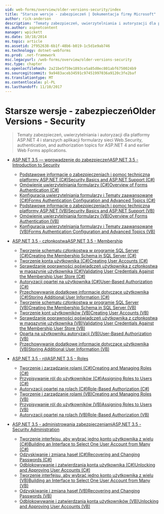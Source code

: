 ```yaml
---
uid: web-forms/overview/older-versions-security/index
title: "Starsze wersje - zabezpieczeń | Dokumentacja firmy Microsoft"
author: rick-anderson
description: "Tematy zabezpieczeń, uwierzytelniania i autoryzacji dla platformy ASP.NET 4 i starszych aplikacji formularzy sieci Web."
ms.author: aspnetcontent
manager: wpickett
ms.date: 10/18/2014
ms.topic: article
ms.assetid: 2f952638-6b1f-48b6-b019-1c5d1e9ab746
ms.technology: dotnet-webforms
ms.prod: .net-framework
msc.legacyurl: /web-forms/overview/older-versions-security
msc.type: chapter
ms.openlocfilehash: 2a21be5f59e1893ce5a85d0ec801abf6750024b9
ms.sourcegitcommit: 9a9483aceb34591c97451997036a9120c3fe2baf
ms.translationtype: MT
ms.contentlocale: pl-PL
ms.lasthandoff: 11/10/2017
---
```

<a name="older-versions---security"></a><span data-ttu-id="788f1-103">Starsze wersje - zabezpieczeń</span><span class="sxs-lookup"><span data-stu-id="788f1-103">Older Versions - Security</span></span>
====================
> <span data-ttu-id="788f1-104">Tematy zabezpieczeń, uwierzytelniania i autoryzacji dla platformy ASP.NET 4 i starszych aplikacji formularzy sieci Web.</span><span class="sxs-lookup"><span data-stu-id="788f1-104">Security, authentication, and authorization topics for ASP.NET 4 and earlier Web Forms applications.</span></span>


- [<span data-ttu-id="788f1-105">ASP.NET 3.5 — wprowadzenie do zabezpieczeń</span><span class="sxs-lookup"><span data-stu-id="788f1-105">ASP.NET 3.5 - Introduction to Security</span></span>](introduction/index.md)

    - [<span data-ttu-id="788f1-106">Podstawowe informacje o zabezpieczeniach i pomoc techniczna platformy ASP.NET (C#)</span><span class="sxs-lookup"><span data-stu-id="788f1-106">Security Basics and ASP.NET Support (C#)</span></span>](introduction/security-basics-and-asp-net-support-cs.md)
    - [<span data-ttu-id="788f1-107">Omówienie uwierzytelniania formularzy (C#)</span><span class="sxs-lookup"><span data-stu-id="788f1-107">Overview of Forms Authentication (C#)</span></span>](introduction/an-overview-of-forms-authentication-cs.md)
    - [<span data-ttu-id="788f1-108">Konfiguracja uwierzytelniania formularzy i Tematy zaawansowane (C#)</span><span class="sxs-lookup"><span data-stu-id="788f1-108">Forms Authentication Configuration and Advanced Topics (C#)</span></span>](introduction/forms-authentication-configuration-and-advanced-topics-cs.md)
    - [<span data-ttu-id="788f1-109">Podstawowe informacje o zabezpieczeniach i pomoc techniczna platformy ASP.NET (VB)</span><span class="sxs-lookup"><span data-stu-id="788f1-109">Security Basics and ASP.NET Support (VB)</span></span>](introduction/security-basics-and-asp-net-support-vb.md)
    - [<span data-ttu-id="788f1-110">Omówienie uwierzytelniania formularzy (VB)</span><span class="sxs-lookup"><span data-stu-id="788f1-110">Overview of Forms Authentication (VB)</span></span>](introduction/an-overview-of-forms-authentication-vb.md)
    - [<span data-ttu-id="788f1-111">Konfiguracja uwierzytelniania formularzy i Tematy zaawansowane (VB)</span><span class="sxs-lookup"><span data-stu-id="788f1-111">Forms Authentication Configuration and Advanced Topics (VB)</span></span>](introduction/forms-authentication-configuration-and-advanced-topics-vb.md)
- [<span data-ttu-id="788f1-112">ASP.NET 3.5 - członkostwa</span><span class="sxs-lookup"><span data-stu-id="788f1-112">ASP.NET 3.5 - Membership</span></span>](membership/index.md)

    - [<span data-ttu-id="788f1-113">Tworzenie schematu członkostwa w programie SQL Server (C#)</span><span class="sxs-lookup"><span data-stu-id="788f1-113">Creating the Membership Schema in SQL Server (C#)</span></span>](membership/creating-the-membership-schema-in-sql-server-cs.md)
    - [<span data-ttu-id="788f1-114">Tworzenie konta użytkownika (C#)</span><span class="sxs-lookup"><span data-stu-id="788f1-114">Creating User Accounts (C#)</span></span>](membership/creating-user-accounts-cs.md)
    - [<span data-ttu-id="788f1-115">Sprawdzanie poprawności poświadczeń użytkownika z członkostwa w magazynie użytkownika (C#)</span><span class="sxs-lookup"><span data-stu-id="788f1-115">Validating User Credentials Against the Membership User Store (C#)</span></span>](membership/validating-user-credentials-against-the-membership-user-store-cs.md)
    - [<span data-ttu-id="788f1-116">Autoryzacji opartej na użytkownika (C#)</span><span class="sxs-lookup"><span data-stu-id="788f1-116">User-Based Authorization (C#)</span></span>](membership/user-based-authorization-cs.md)
    - [<span data-ttu-id="788f1-117">Przechowywanie dodatkowe informacje dotyczące użytkownika (C#)</span><span class="sxs-lookup"><span data-stu-id="788f1-117">Storing Additional User Information (C#)</span></span>](membership/storing-additional-user-information-cs.md)
    - [<span data-ttu-id="788f1-118">Tworzenie schematu członkostwa w programie SQL Server (VB)</span><span class="sxs-lookup"><span data-stu-id="788f1-118">Creating the Membership Schema in SQL Server (VB)</span></span>](membership/creating-the-membership-schema-in-sql-server-vb.md)
    - [<span data-ttu-id="788f1-119">Tworzenie kont użytkowników (VB)</span><span class="sxs-lookup"><span data-stu-id="788f1-119">Creating User Accounts (VB)</span></span>](membership/creating-user-accounts-vb.md)
    - [<span data-ttu-id="788f1-120">Sprawdzanie poprawności poświadczeń użytkownika z członkostwa w magazynie użytkownika (VB)</span><span class="sxs-lookup"><span data-stu-id="788f1-120">Validating User Credentials Against the Membership User Store (VB)</span></span>](membership/validating-user-credentials-against-the-membership-user-store-vb.md)
    - [<span data-ttu-id="788f1-121">Oparta na użytkowniku autoryzacji (VB)</span><span class="sxs-lookup"><span data-stu-id="788f1-121">User-Based Authorization (VB)</span></span>](membership/user-based-authorization-vb.md)
    - [<span data-ttu-id="788f1-122">Przechowywanie dodatkowe informacje dotyczące użytkownika (VB)</span><span class="sxs-lookup"><span data-stu-id="788f1-122">Storing Additional User Information (VB)</span></span>](membership/storing-additional-user-information-vb.md)
- [<span data-ttu-id="788f1-123">ASP.NET 3.5 - ról</span><span class="sxs-lookup"><span data-stu-id="788f1-123">ASP.NET 3.5 - Roles</span></span>](roles/index.md)

    - [<span data-ttu-id="788f1-124">Tworzenie i zarządzanie rolami (C#)</span><span class="sxs-lookup"><span data-stu-id="788f1-124">Creating and Managing Roles (C#)</span></span>](roles/creating-and-managing-roles-cs.md)
    - [<span data-ttu-id="788f1-125">Przypisywanie ról do użytkowników (C#)</span><span class="sxs-lookup"><span data-stu-id="788f1-125">Assigning Roles to Users (C#)</span></span>](roles/assigning-roles-to-users-cs.md)
    - [<span data-ttu-id="788f1-126">Autoryzacji opartej na rolach (C#)</span><span class="sxs-lookup"><span data-stu-id="788f1-126">Role-Based Authorization (C#)</span></span>](roles/role-based-authorization-cs.md)
    - [<span data-ttu-id="788f1-127">Tworzenie i zarządzanie rolami (VB)</span><span class="sxs-lookup"><span data-stu-id="788f1-127">Creating and Managing Roles (VB)</span></span>](roles/creating-and-managing-roles-vb.md)
    - [<span data-ttu-id="788f1-128">Przypisywanie ról do użytkowników (VB)</span><span class="sxs-lookup"><span data-stu-id="788f1-128">Assigning Roles to Users (VB)</span></span>](roles/assigning-roles-to-users-vb.md)
    - [<span data-ttu-id="788f1-129">Autoryzacji opartej na rolach (VB)</span><span class="sxs-lookup"><span data-stu-id="788f1-129">Role-Based Authorization (VB)</span></span>](roles/role-based-authorization-vb.md)
- [<span data-ttu-id="788f1-130">ASP.NET 3.5 - administrowania zabezpieczeniami</span><span class="sxs-lookup"><span data-stu-id="788f1-130">ASP.NET 3.5 - Security Administration</span></span>](admin/index.md)

    - [<span data-ttu-id="788f1-131">Tworzenie interfejsu, aby wybrać jedno konto użytkownika z wielu (C#)</span><span class="sxs-lookup"><span data-stu-id="788f1-131">Building an Interface to Select One User Account from Many (C#)</span></span>](admin/building-an-interface-to-select-one-user-account-from-many-cs.md)
    - [<span data-ttu-id="788f1-132">Odzyskiwanie i zmiana haseł (C#)</span><span class="sxs-lookup"><span data-stu-id="788f1-132">Recovering and Changing Passwords (C#)</span></span>](admin/recovering-and-changing-passwords-cs.md)
    - [<span data-ttu-id="788f1-133">Odblokowywanie i zatwierdzania konta użytkownika (C#)</span><span class="sxs-lookup"><span data-stu-id="788f1-133">Unlocking and Approving User Accounts (C#)</span></span>](admin/unlocking-and-approving-user-accounts-cs.md)
    - [<span data-ttu-id="788f1-134">Tworzenie interfejsu, aby wybrać jedno konto użytkownika z wielu (VB)</span><span class="sxs-lookup"><span data-stu-id="788f1-134">Building an Interface to Select One User Account from Many (VB)</span></span>](admin/building-an-interface-to-select-one-user-account-from-many-vb.md)
    - [<span data-ttu-id="788f1-135">Odzyskiwanie i zmiana haseł (VB)</span><span class="sxs-lookup"><span data-stu-id="788f1-135">Recovering and Changing Passwords (VB)</span></span>](admin/recovering-and-changing-passwords-vb.md)
    - [<span data-ttu-id="788f1-136">Odblokowywanie i zatwierdzania konta użytkowników (VB)</span><span class="sxs-lookup"><span data-stu-id="788f1-136">Unlocking and Approving User Accounts (VB)</span></span>](admin/unlocking-and-approving-user-accounts-vb.md)
